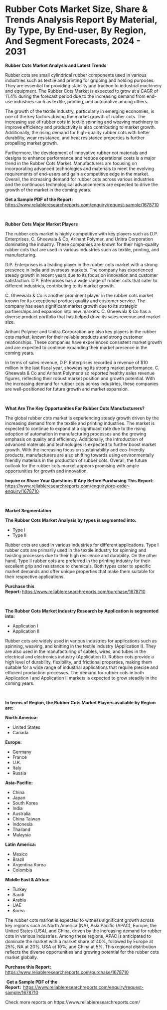 <p><h1>Rubber Cots Market Size, Share & Trends Analysis Report By Material, By Type, By End-user, By Region, And Segment Forecasts, 2024 - 2031</h1></p><p><strong>Rubber Cots Market Analysis and Latest Trends</strong></p>
<p><p>Rubber cots are small cylindrical rubber components used in various industries such as textile and printing for gripping and holding purposes. They are essential for providing stability and traction to industrial machinery and equipment. The Rubber Cots Market is expected to grow at a CAGR of 11.4% during the forecast period due to the increasing demand from end-use industries such as textile, printing, and automotive among others.</p><p>The growth of the textile industry, particularly in emerging economies, is one of the key factors driving the market growth of rubber cots. The increasing use of rubber cots in textile spinning and weaving machinery to improve efficiency and productivity is also contributing to market growth. Additionally, the rising demand for high-quality rubber cots with better durability, wear resistance, and heat resistance properties is further propelling market growth.</p><p>Furthermore, the development of innovative rubber cot materials and designs to enhance performance and reduce operational costs is a major trend in the Rubber Cots Market. Manufacturers are focusing on incorporating advanced technologies and materials to meet the evolving requirements of end-users and gain a competitive edge in the market. Overall, the increasing demand for rubber cots across various industries and the continuous technological advancements are expected to drive the growth of the market in the coming years.</p></p>
<p><strong>Get a Sample PDF of the Report:&nbsp;</strong> <a href="https://www.reliableresearchreports.com/enquiry/request-sample/1678710">https://www.reliableresearchreports.com/enquiry/request-sample/1678710</a></p>
<p>&nbsp;</p>
<p><strong>Rubber Cots Major Market Players</strong></p>
<p><p>The rubber cots market is highly competitive with key players such as D.P. Enterprises, C. Gheewala & Co, Arihant Polymer, and Unitra Corporation dominating the industry. These companies are known for their high-quality rubber cots that are used in various industries such as textile, printing, and manufacturing.</p><p>D.P. Enterprises is a leading player in the rubber cots market with a strong presence in India and overseas markets. The company has experienced steady growth in recent years due to its focus on innovation and customer satisfaction. D.P. Enterprises has a wide range of rubber cots that cater to different industries, contributing to its market growth.</p><p>C. Gheewala & Co is another prominent player in the rubber cots market known for its exceptional product quality and customer service. The company has seen significant market growth due to its strategic partnerships and expansion into new markets. C. Gheewala & Co has a diverse product portfolio that has helped drive its sales revenue and market size.</p><p>Arihant Polymer and Unitra Corporation are also key players in the rubber cots market, known for their reliable products and strong customer relationships. These companies have experienced consistent market growth and are expected to continue expanding their market presence in the coming years.</p><p>In terms of sales revenue, D.P. Enterprises recorded a revenue of $10 million in the last fiscal year, showcasing its strong market performance. C. Gheewala & Co and Arihant Polymer also reported healthy sales revenue figures, reflecting their robust market position and growth potential. With the increasing demand for rubber cots across industries, these companies are well-positioned for future growth and market expansion.</p></p>
<p>&nbsp;</p>
<p><strong>What Are The Key Opportunities For Rubber Cots Manufacturers?</strong></p>
<p><p>The global rubber cots market is experiencing steady growth driven by the increasing demand from the textile and printing industries. The market is expected to continue to expand at a significant rate due to the rising adoption of automation in manufacturing processes and the growing emphasis on quality and efficiency. Additionally, the introduction of advanced materials and technologies is expected to further boost market growth. With the increasing focus on sustainability and eco-friendly products, manufacturers are also shifting towards using environmentally friendly materials in the production of rubber cots. Overall, the future outlook for the rubber cots market appears promising with ample opportunities for growth and innovation.</p></p>
<p><strong>Inquire or Share Your Questions If Any Before Purchasing This Report:</strong> <a href="https://www.reliableresearchreports.com/enquiry/pre-order-enquiry/1678710">https://www.reliableresearchreports.com/enquiry/pre-order-enquiry/1678710</a></p>
<p>&nbsp;</p>
<p><strong>Market Segmentation</strong></p>
<p><strong>The Rubber Cots Market Analysis by types is segmented into:</strong></p>
<p><ul><li>Type I</li><li>Type II</li></ul></p>
<p><p>Rubber cots are used in various industries for different applications. Type I rubber cots are primarily used in the textile industry for spinning and twisting processes due to their high resilience and durability. On the other hand, Type II rubber cots are preferred in the printing industry for their excellent grip and resistance to chemicals. Both types cater to specific market demands and offer unique properties that make them suitable for their respective applications.</p></p>
<p><strong>Purchase this Report:&nbsp;</strong><a href="https://www.reliableresearchreports.com/purchase/1678710">https://www.reliableresearchreports.com/purchase/1678710</a></p>
<p>&nbsp;</p>
<p><strong>The Rubber Cots Market Industry Research by Application is segmented into:</strong></p>
<p><ul><li>Application I</li><li>Application II</li></ul></p>
<p><p>Rubber cots are widely used in various industries for applications such as spinning, weaving, and knitting in the textile industry (Application I). They are also used in the manufacturing of cables, wires, and tubes in the electrical and electronics industry (Application II). Rubber cots provide a high level of durability, flexibility, and frictional properties, making them suitable for a wide range of industrial applications that require precise and efficient production processes. The demand for rubber cots in both Application I and Application II markets is expected to grow steadily in the coming years.</p></p>
<p>&nbsp;</p>
<p><strong>In terms of Region, the Rubber Cots Market Players available by Region are:</strong></p>
<p>
    <p> <strong> North America: </strong>
        <ul>
            <li>United States</li>
            <li>Canada</li>
        </ul>
        </p> 
    <p> <strong> Europe: </strong>
        <ul>
            <li>Germany</li>
            <li>France</li>
            <li>U.K.</li>
            <li>Italy</li>
            <li>Russia</li>
        </ul>
        </p> 
    <p> <strong> Asia-Pacific: </strong>
        <ul>
            <li>China</li>
            <li>Japan</li>
            <li>South Korea</li>
            <li>India</li>
            <li>Australia</li>
            <li>China Taiwan</li>
            <li>Indonesia</li>
            <li>Thailand</li>
            <li>Malaysia</li>
        </ul>
        </p> 
    <p> <strong> Latin America: </strong>
        <ul>
            <li>Mexico</li>
            <li>Brazil</li>
            <li>Argentina Korea</li>
            <li>Colombia</li>
        </ul>
        </p> 
    <p> <strong> Middle East & Africa: </strong>
        <ul>
            <li>Turkey</li>
            <li>Saudi</li>
            <li>Arabia</li>
            <li>UAE</li>
            <li>Korea</li>
        </ul>
    </p>
    </p>
<p><p>The rubber cots market is expected to witness significant growth across key regions such as North America (NA), Asia Pacific (APAC), Europe, the United States (USA), and China, driven by the increasing demand for rubber cots in various industries. Among these regions, APAC is anticipated to dominate the market with a market share of 40%, followed by Europe at 25%, NA at 20%, USA at 10%, and China at 5%. This regional distribution reflects the diverse opportunities and growing potential for the rubber cots market globally.</p></p>
<p><strong>Purchase this Report: </strong><a href="https://www.reliableresearchreports.com/purchase/1678710">https://www.reliableresearchreports.com/purchase/1678710</a></p>
<p>&nbsp;<strong>Get a Sample PDF of the Report:&nbsp;&nbsp;</strong><a href="https://www.reliableresearchreports.com/enquiry/request-sample/1678710">https://www.reliableresearchreports.com/enquiry/request-sample/1678710</a></p>
<p><strong></strong></p>
<p>Check more reports on https://www.reliableresearchreports.com/</p>